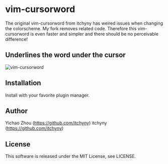 # vim-cursorword
The original vim-cursorword from itchyny has weired issues when changing the colorscheme.  My fork
removes related code.  Therefore this vim-cursorword is even faster and simpler and there should be
no perceivable difference!

## Underlines the word under the cursor
![vim-cursorword](https://raw.githubusercontent.com/wiki/itchyny/vim-cursorword/image/image.gif)

## Installation
Install with your favorite plugin manager.

## Author
Yichao Zhou (https://github.com/itchyny)
itchyny (https://github.com/itchyny)

## License
This software is released under the MIT License, see LICENSE.
